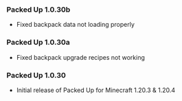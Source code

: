 ### Packed Up 1.0.30b
- Fixed backpack data not loading properly

### Packed Up 1.0.30a
- Fixed backpack upgrade recipes not working

### Packed Up 1.0.30
- Initial release of Packed Up for Minecraft 1.20.3 & 1.20.4
